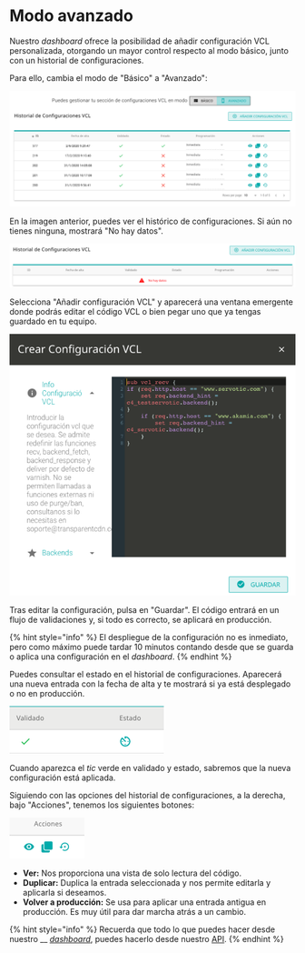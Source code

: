 # Modo avanzado

Nuestro _dashboard_ ofrece la posibilidad de añadir configuración VCL personalizada, otorgando un mayor control respecto al modo básico, junto con un historial de configuraciones.

Para ello, cambia el modo de "Básico" a "Avanzado":

![](<../../../../.gitbook/assets/image (29).png>)

En la imagen anterior, puedes ver el histórico de configuraciones. Si aún no tienes ninguna, mostrará "No hay datos".

![](<../../../../.gitbook/assets/image (31).png>)

Selecciona "Añadir configuración VCL" y aparecerá una ventana emergente donde podrás editar el código VCL o bien pegar uno que ya tengas guardado en tu equipo.

![](<../../../../.gitbook/assets/image (30).png>)

Tras editar la configuración, pulsa en "Guardar". El código entrará en un flujo de validaciones y, si todo es correcto, se aplicará en producción.

{% hint style="info" %}
El despliegue de la configuración no es inmediato, pero como máximo puede tardar 10 minutos contando desde que se guarda o aplica una configuración en el _dashboard_.
{% endhint %}

Puedes consultar el estado en el historial de configuraciones. Aparecerá una nueva entrada con la fecha de alta y te mostrará si ya está desplegado o no en producción.

![](<../../../../.gitbook/assets/image (34).png>)

Cuando aparezca el _tic_ verde en validado y estado, sabremos que la nueva configuración está aplicada.

Siguiendo con las opciones del historial de configuraciones, a la derecha, bajo "Acciones", tenemos los siguientes botones:

![](<../../../../.gitbook/assets/image (33).png>)

* **Ver:** Nos proporciona una vista de solo lectura del código.
* **Duplicar:** Duplica la entrada seleccionada y nos permite editarla y aplicarla si deseamos.
* **Volver a producción:** Se usa para aplicar una entrada antigua en producción. Es muy útil para dar marcha atrás a un cambio.

{% hint style="info" %}
Recuerda que todo lo que puedes hacer desde nuestro __ [_dashboard_](https://dashboard.transparetncdn.com), puedes hacerlo desde nuestro [API](../../../faq/glosario/api.md).
{% endhint %}
